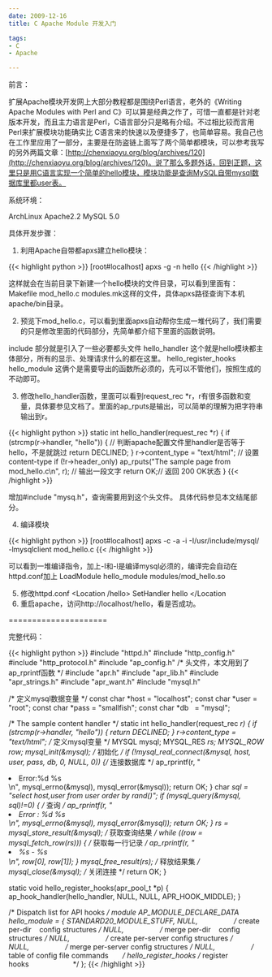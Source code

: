 ```yaml
---
date: 2009-12-16
title: C Apache Module 开发入门

tags:
- C
- Apache

---
```


前言：

扩展Apache模块开发网上大部分教程都是围绕Perl语言，老外的《Writing Apache Modules with Perl and C》可以算是经典之作了，可惜一直都是针对老版本开发，而且主力语言是Perl，C语言部分只是略有介绍。不过相比较而言用Perl来扩展模块功能确实比 C语言来的快速以及便捷多了，也简单容易。我自己也在工作里应用了一部分，主要是在防盗链上面写了两个简单都模块，可以参考我写的另外两篇文章：[http://chenxiaoyu.org/blog/archives/120](http://chenxiaoyu.org/blog/archives/120)。说了那么多题外话，回到正题，这里只是用C语言实现一个简单的hello模块，模块功能是查询MySQL自带mysql数据库里都user表。

系统环境：

ArchLinux Apache2.2 MySQL 5.0

具体开发步骤：

1. 利用Apache自带都apxs建立hello模块：

{{< highlight python >}}
[root#localhost] apxs -g -n hello
{{< /highlight >}}

这样就会在当前目录下新建一个hello模块的文件目录，可以看到里面有：Makefile mod_hello.c modules.mk这样的文件，具体apxs路径查询下本机apache/bin目录。

2. 预览下mod_hello.c，可以看到里面apxs自动帮你生成一堆代码了，我们需要的只是修改里面的代码部分，先简单都介绍下里面的函数说明。

include 部分就是引入了一些必要都头文件
hello_handler 这个就是hello模块都主体部分，所有的显示、处理请求什么的都在这里。
hello_register_hooks hello_module 这俩个是需要导出的函数所必须的，先可以不管他们，按照生成的不动即可。

3. 修改hello_handler函数，里面可以看到request_rec *r，r有很多函数和变量，具体要参见文档了。里面的ap_rputs是输出，可以简单的理解为把字符串输出到r。

{{< highlight python >}}
static int hello_handler(request_rec *r)
{
if (strcmp(r->handler, "hello")) { // 判断apache配置文件里handler是否等于hello，不是就跳过
          return DECLINED;
     }
     r->content_type = "text/html"; // 设置content-type
     if (!r->header_only)
          ap_rputs("The sample page from mod_hello.c\n", r); // 输出一段文字
     return OK;// 返回 200 OK状态
}
{{< /highlight >}}

增加#include "mysq.h"，查询需要用到这个头文件。
具体代码参见本文结尾部分。

4. 编译模块

{{< highlight python >}}
[root#localhost] apxs -c -a -i -I/usr/include/mysql/ -lmysqlclient mod_hello.c
{{< /highlight >}}

可以看到一堆编译指令，加上-I和-l是编译mysql必须的，编译完会自动在httpd.conf加上 LoadModule hello_module modules/mod_hello.so

5. 修改httpd.conf
<Location /hello>
SetHandler hello
</Location
6. 重启apache，访问http://localhost/hello，看是否成功。

=====================

完整代码：

{{< highlight python >}}
#include "httpd.h"
#include "http_config.h"
#include "http_protocol.h"
#include "ap_config.h"
/* 头文件，本文用到了ap_rprintf函数 */
#include "apr.h"
#include "apr_lib.h"
#include "apr_strings.h"
#include "apr_want.h"
#include "mysql.h"

/* 定义mysql数据变量 */
const char *host = "localhost";
const char *user = "root";
const char *pass = "smallfish";
const char *db    = "mysql";

/* The sample content handler */
static int hello_handler(request_rec *r)
{
    if (strcmp(r->handler, "hello")) {
        return DECLINED;
    }
    r->content_type = "text/html";
    /* 定义mysql变量 */
    MYSQL mysql;
    MYSQL_RES *rs;
    MYSQL_ROW row;
    mysql_init(&amp;mysql); /* 初始化 */
    if (!mysql_real_connect(&amp;mysql, host, user, pass, db, 0, NULL, 0)) {/* 连接数据库 */
        ap_rprintf(r, "<li>Error:%d %s</li>\n", mysql_errno(&amp;mysql), mysql_error(&amp;mysql));
        return OK;
    }
    char *sql = "select host,user from user order by rand()";
    if (mysql_query(&amp;mysql, sql)!=0) { /* 查询 */
        ap_rprintf(r, "<li>Error : %d %s</li>\n", mysql_errno(&amp;mysql), mysql_error(&amp;mysql));
        return OK;
    }
    rs = mysql_store_result(&amp;mysql); /* 获取查询结果 */
    while ((row = mysql_fetch_row(rs))) { /* 获取每一行记录 */
        ap_rprintf(r, "<li>%s - %s</li>\n", row[0], row[1]);
    }
    mysql_free_result(rs); /* 释放结果集 */
    mysql_close(&amp;mysql); /* 关闭连接 */
    return OK;
}

static void hello_register_hooks(apr_pool_t *p)
{
    ap_hook_handler(hello_handler, NULL, NULL, APR_HOOK_MIDDLE);
}

/* Dispatch list for API hooks */
module AP_MODULE_DECLARE_DATA hello_module = {
    STANDARD20_MODULE_STUFF,
    NULL,                            /* create per-dir              config structures */
    NULL,                            /* merge  per-dir              config structures */
    NULL,                            /* create per-server config structures */
    NULL,                            /* merge  per-server config structures */
    NULL,                            /* table of config file commands                 */
    hello_register_hooks  /* register hooks                                */
};
{{< /highlight >}}


